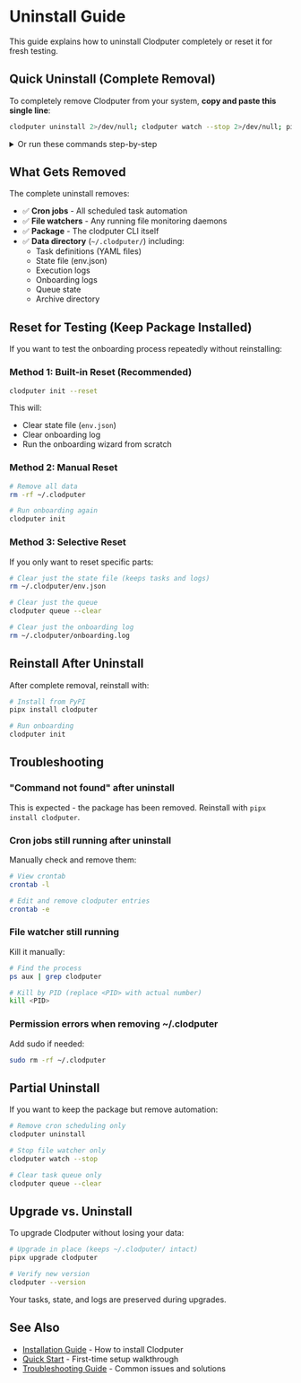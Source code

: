 # Uninstall Guide

This guide explains how to uninstall Clodputer completely or reset it for fresh testing.

## Quick Uninstall (Complete Removal)

To completely remove Clodputer from your system, **copy and paste this single line**:

```bash
clodputer uninstall 2>/dev/null; clodputer watch --stop 2>/dev/null; pipx uninstall clodputer; rm -rf ~/.clodputer; echo "✅ Clodputer completely removed"
```

<details>
<summary>Or run these commands step-by-step</summary>

```bash
clodputer uninstall 2>/dev/null
clodputer watch --stop 2>/dev/null
pipx uninstall clodputer
rm -rf ~/.clodputer
echo "✅ Clodputer completely removed"
```

**Note**: Run each line separately, not all at once with the comments.

</details>

## What Gets Removed

The complete uninstall removes:

- ✅ **Cron jobs** - All scheduled task automation
- ✅ **File watchers** - Any running file monitoring daemons
- ✅ **Package** - The clodputer CLI itself
- ✅ **Data directory** (`~/.clodputer/`) including:
  - Task definitions (YAML files)
  - State file (env.json)
  - Execution logs
  - Onboarding logs
  - Queue state
  - Archive directory

## Reset for Testing (Keep Package Installed)

If you want to test the onboarding process repeatedly without reinstalling:

### Method 1: Built-in Reset (Recommended)

```bash
clodputer init --reset
```

This will:
- Clear state file (`env.json`)
- Clear onboarding log
- Run the onboarding wizard from scratch

### Method 2: Manual Reset

```bash
# Remove all data
rm -rf ~/.clodputer

# Run onboarding again
clodputer init
```

### Method 3: Selective Reset

If you only want to reset specific parts:

```bash
# Clear just the state file (keeps tasks and logs)
rm ~/.clodputer/env.json

# Clear just the queue
clodputer queue --clear

# Clear just the onboarding log
rm ~/.clodputer/onboarding.log
```

## Reinstall After Uninstall

After complete removal, reinstall with:

```bash
# Install from PyPI
pipx install clodputer

# Run onboarding
clodputer init
```

## Troubleshooting

### "Command not found" after uninstall

This is expected - the package has been removed. Reinstall with `pipx install clodputer`.

### Cron jobs still running after uninstall

Manually check and remove them:

```bash
# View crontab
crontab -l

# Edit and remove clodputer entries
crontab -e
```

### File watcher still running

Kill it manually:

```bash
# Find the process
ps aux | grep clodputer

# Kill by PID (replace <PID> with actual number)
kill <PID>
```

### Permission errors when removing ~/.clodputer

Add sudo if needed:

```bash
sudo rm -rf ~/.clodputer
```

## Partial Uninstall

If you want to keep the package but remove automation:

```bash
# Remove cron scheduling only
clodputer uninstall

# Stop file watcher only
clodputer watch --stop

# Clear task queue only
clodputer queue --clear
```

## Upgrade vs. Uninstall

To upgrade Clodputer without losing your data:

```bash
# Upgrade in place (keeps ~/.clodputer/ intact)
pipx upgrade clodputer

# Verify new version
clodputer --version
```

Your tasks, state, and logs are preserved during upgrades.

## See Also

- [Installation Guide](installation.md) - How to install Clodputer
- [Quick Start](quick-start.md) - First-time setup walkthrough
- [Troubleshooting Guide](troubleshooting.md) - Common issues and solutions
